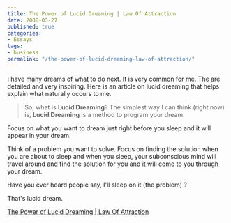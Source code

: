 ```yaml
---
title: The Power of Lucid Dreaming | Law Of Attraction
date: 2008-03-27
published: true
categories:
- Essays
tags:
- business
permalink: "/the-power-of-lucid-dreaming-law-of-attraction/"
---
```

I have many dreams of what to do next.  It is very common for me.  The are detailed and very inspiring.  Here is an article on lucid dreaming that helps explain what naturally occurs to me.
>So, what is **Lucid Dreaming**? The simplest way I can think (right now) is, **Lucid Dreaming** is a method to program your dream.

Focus on what you want to dream just right before you sleep and it will appear in your dream.

Think of a problem you want to solve. Focus on finding the solution when you are about to sleep and when you sleep, your subconscious mind will travel around and find the solution for you and it will come to you through your dream.

Have you ever heard people say, I'll sleep on it (the problem) ?

That's lucid dream.</blockquote>
<p><a href="http://attractingyourgoals.com/the-power-of-lucid-dreaming/" rel="nofollow">The Power of Lucid Dreaming | Law Of Attraction</a></p>
